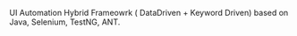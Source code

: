 UI Automation Hybrid Frameowrk ( DataDriven + Keyword Driven) based on Java, Selenium, TestNG, ANT.
